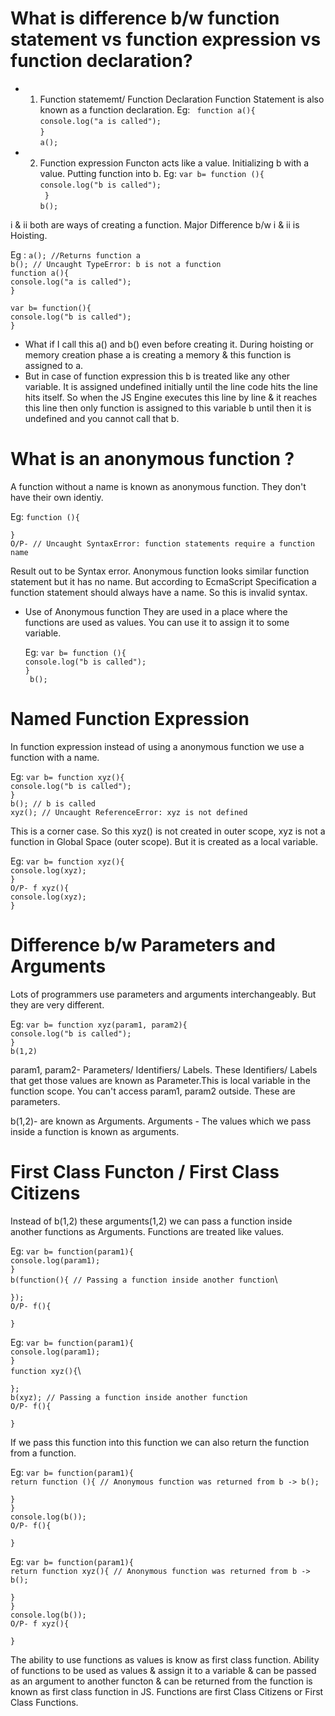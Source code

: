 # What is difference b/w function statement vs function expression vs function declaration?

- 1. Function statememt/ Function Declaration
     Function Statement is also known as a function declaration.
     Eg:
    ` function a(){`\
     `console.log("a is called");`\
     `}`\
     `a();`

- 2. Function expression
     Functon acts like a value. Initializing b with a value. Putting function into b.
     Eg:
     `var b= function (){`\
     `console.log("b is called");` \
    ` }`\
     `b();`

i & ii both are ways of creating a function. Major Difference b/w i & ii is Hoisting.

Eg :
`a(); //Returns function a `\
`b(); // Uncaught TypeError: b is not a function`\
`function a(){`\
`console.log("a is called");`\
`}`

`var b= function(){`\
`console.log("b is called");`  \
`}`

* What if I call this a() and b() even before creating it. During hoisting or memory creation phase a is creating a memory & this function is assigned to a.
* But in case of function expression this b is treated like any other variable. It is assigned undefined initially until the line code hits the line hits itself. So when the JS Engine executes this line by line & it reaches this line then only function is assigned to this variable b until then it is undefined and you cannot call that b.

# What is an anonymous function ?
A function without a name is known as anonymous function. They don't have their own identiy.

Eg:
`function (){`

`}`\
`O/P- // Uncaught SyntaxError: function statements require a function name`

Result out to be Syntax error. Anonymous function looks similar function statement but it has no name. But according to EcmaScript Specification a function statement should always have a name. So this is invalid syntax.

- Use of Anonymous function
  They are used in a place where the functions are used as values. You can use it to assign it to some variable.

  Eg:
  `var b= function (){`\
 ` console.log("b is called");  `\
  `}`\
 ` b();`

# Named Function Expression
In function expression instead of using a anonymous function we use a function with a name.

Eg:
`var b= function xyz(){`\
`console.log("b is called");`\
`}`\
`b(); // b is called`\
`xyz(); // Uncaught ReferenceError: xyz is not defined`

This is a corner case. So this xyz() is not created in outer scope, xyz is not a function in Global Space (outer scope). But it is created as a local variable.

Eg:
`var b= function xyz(){`\
`console.log(xyz);  `\
`}`\
`O/P- f xyz(){`\
`console.log(xyz);`\
`}`

# Difference b/w Parameters and Arguments
Lots of programmers use parameters and arguments interchangeably. But they are very different.

Eg:
`var b= function xyz(param1, param2){`\
`console.log("b is called");  `\
`}`\
`b(1,2)`

param1, param2- Parameters/ Identifiers/ Labels. These Identifiers/ Labels that get those values are known as Parameter.This is local variable in the function scope. You can't access param1, param2 outside. These are parameters.
 
b(1,2)- are known as Arguments.
Arguments - The values which we pass inside a function is known as arguments.

# First Class Functon /  First Class Citizens
Instead of b(1,2) these arguments(1,2) we can pass a function inside another functions as Arguments. Functions are treated like values. 

Eg:
`var b= function(param1){`\
`console.log(param1); `\
`}`\
`b(function(){ // Passing a function inside another function`\

`});`\
`O/P- f(){`

`}`

Eg:
`var b= function(param1){`\
`console.log(param1); `\
`}`\
`function xyz(){`\

`};`\
`b(xyz); // Passing a function inside another function`\
`O/P- f(){`
    
`}`

If we pass this function into this function we can also return the function from a function.

Eg:
`var b= function(param1){`\
`return function (){ // Anonymous function was returned from b -> b();`

`}`\
`}`\
`console.log(b());`\
`O/P- f(){`
    
`}`

Eg:
`var b= function(param1){`\
`return function xyz(){ // Anonymous function was returned from b -> b();`

`}`\
`}`\
`console.log(b());`\
`O/P- f xyz(){`
    
`}`

The ability to use functions as values is know as first class function.
Ability of functions to be used as values & assign it to a variable & can be passed as an argument to another functon & can be returned from the function is known as first class function in JS. Functions are first Class Citizens or First Class Functions. 
